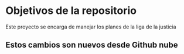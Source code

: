 # Objetivos de la repositorio

Este proyecto se encarga de manejar los planes de la liga de la justicia

## Estos cambios son nuevos desde Github nube
